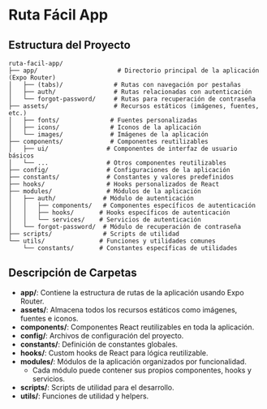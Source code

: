# Ruta Fácil App

## Estructura del Proyecto

```
ruta-facil-app/
├── app/                      # Directorio principal de la aplicación (Expo Router)
│   ├── (tabs)/              # Rutas con navegación por pestañas
│   ├── auth/                # Rutas relacionadas con autenticación
│   └── forgot-password/     # Rutas para recuperación de contraseña
├── assets/                  # Recursos estáticos (imágenes, fuentes, etc.)
│   ├── fonts/              # Fuentes personalizadas
│   ├── icons/              # Iconos de la aplicación
│   └── images/             # Imágenes de la aplicación
├── components/             # Componentes reutilizables
│   ├── ui/                # Componentes de interfaz de usuario básicos
│   └── ...                # Otros componentes reutilizables
├── config/                # Configuraciones de la aplicación
├── constants/             # Constantes y valores predefinidos
├── hooks/                 # Hooks personalizados de React
├── modules/               # Módulos de la aplicación
│   ├── auth/             # Módulo de autenticación
│   │   ├── components/   # Componentes específicos de autenticación
│   │   ├── hooks/       # Hooks específicos de autenticación
│   │   └── services/    # Servicios de autenticación
│   └── forgot-password/  # Módulo de recuperación de contraseña
├── scripts/              # Scripts de utilidad
└── utils/               # Funciones y utilidades comunes
    └── constants/       # Constantes específicas de utilidades
```

## Descripción de Carpetas

- **app/**: Contiene la estructura de rutas de la aplicación usando Expo Router.
- **assets/**: Almacena todos los recursos estáticos como imágenes, fuentes e iconos.
- **components/**: Componentes React reutilizables en toda la aplicación.
- **config/**: Archivos de configuración del proyecto.
- **constants/**: Definición de constantes globales.
- **hooks/**: Custom hooks de React para lógica reutilizable.
- **modules/**: Módulos de la aplicación organizados por funcionalidad.
  - Cada módulo puede contener sus propios componentes, hooks y servicios.
- **scripts/**: Scripts de utilidad para el desarrollo.
- **utils/**: Funciones de utilidad y helpers.
